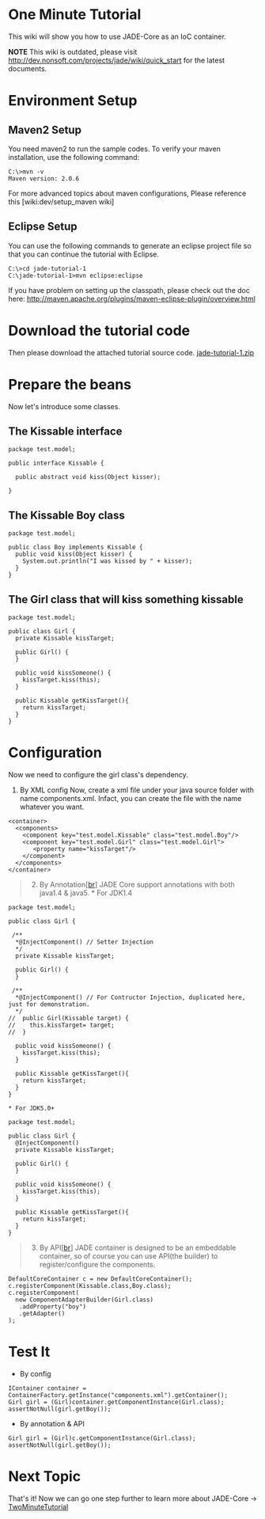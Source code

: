 # One Minute Tutorial #
This wiki will show you how to use JADE-Core as an IoC container.

**NOTE** This wiki is outdated, please visit http://dev.nonsoft.com/projects/jade/wiki/quick_start for the latest documents.

# Environment Setup #
## Maven2 Setup ##
You need maven2 to run the sample codes. To verify your maven installation, use the following command:
```
C:\>mvn -v
Maven version: 2.0.6
```
For more advanced topics about maven configurations, Please reference this [wiki:dev/setup\_maven wiki]

## Eclipse Setup ##
You can use the following commands to generate an eclipse project file so that you can continue the tutorial with Eclipse.
```
C:\>cd jade-tutorial-1
C:\jade-tutorial-1>mvn eclipse:eclipse
```
If you have problem on setting up the classpath, please check out the doc here: http://maven.apache.org/plugins/maven-eclipse-plugin/overview.html

# Download the tutorial code #
Then please download the attached tutorial source code. [jade-tutorial-1.zip](http://jade-fw.googlecode.com/files/jade-tutorial-1.zip)

# Prepare the beans #
Now let's introduce some classes.
## The Kissable interface ##
```
package test.model;

public interface Kissable {

  public abstract void kiss(Object kisser);

}
```

## The Kissable Boy class ##
```
package test.model;

public class Boy implements Kissable {
  public void kiss(Object kisser) {
    System.out.println("I was kissed by " + kisser);
  }
}
```

## The Girl class that will kiss something kissable ##
```
package test.model;

public class Girl {
  private Kissable kissTarget;

  public Girl() {
  }
  
  public void kissSomeone() {
    kissTarget.kiss(this);
  }
  
  public Kissable getKissTarget(){
    return kissTarget;
  }
}
```

# Configuration #
Now we need to configure the girl class's dependency.
  1. By XML config
Now, create a xml file under your java source folder with name components.xml. Infact, you can create the file with the name whatever you want.
```
<container>
  <components>
    <component key="test.model.Kissable" class="test.model.Boy"/>
    <component key="test.model.Girl" class="test.model.Girl">
       <property name="kissTarget"/>
    </component>
  </components>
</container>
```
> 2. By Annotation[[br](br.md)]
> JADE Core support annotations with both java1.4 & java5.
    * For JDK1.4
```
package test.model;

public class Girl {

 /**
  *@InjectComponent() // Setter Injection
  */
  private Kissable kissTarget;

  public Girl() {
  }
  
 /**
  *@InjectComponent() // For Contructor Injection, duplicated here, just for demonstration.
  */
//  public Girl(Kissable target) {
//    this.kissTarget= target;
//  }

  public void kissSomeone() {
    kissTarget.kiss(this);
  }
  
  public Kissable getKissTarget(){
    return kissTarget;
  }
}
```
    * For JDK5.0+
```
package test.model;

public class Girl {
  @InjectComponent()
  private Kissable kissTarget;

  public Girl() {
  }
  
  public void kissSomeone() {
    kissTarget.kiss(this);
  }
  
  public Kissable getKissTarget(){
    return kissTarget;
  }
}
```
> 3. By API[[br](br.md)]
> JADE container is designed to be an embeddable container, so of course you can use API(the builder) to register/configure the components.
```
DefaultCoreContainer c = new DefaultCoreContainer();
c.registerComponent(Kissable.class,Boy.class);
c.registerComponent(
  new ComponentAdapterBuilder(Girl.class)
   .addProperty("boy")
   .getAdapter()
);
```

# Test It #
  * By config
```
IContainer container = ContainerFactory.getInstance("components.xml").getContainer();
Girl girl = (Girl)container.getComponentInstance(Girl.class);
assertNotNull(girl.getBoy());
```
  * By annotation & API
```
Girl girl = (Girl)c.getComponentInstance(Girl.class);
assertNotNull(girl.getBoy());
```

# Next Topic #
That's it! Now we can go one step further to learn more about JADE-Core -> [TwoMinuteTutorial](TwoMinuteTutorial.md)

